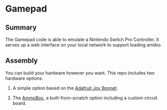 # Gamepad

## Summary

The Gamepad code is able to emulate a Nintendo Switch Pro Controller. It
serves up a web interface on your local network to support loading amiibo.

## Assembly

You can build your hardware however you want. This repo includes two hardware
options.

1. A simple option based on the [Adafruit Joy Bonnet](joybonnet.markdown).

2. The [AmmoBox](ammobox.markdown), a built-from-scratch option including a
custom circuit board.
